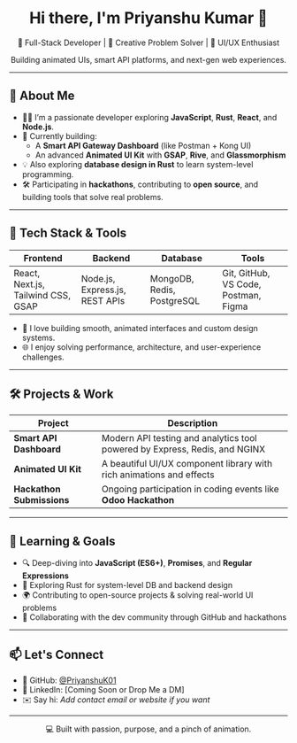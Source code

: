 <!-- GitHub Profile README for Priyanshu Kumar -->

<h1 align="center">Hi there, I'm Priyanshu Kumar 👋</h1>
<p align="center">
  🚀 Full-Stack Developer | 🧠 Creative Problem Solver | 🎨 UI/UX Enthusiast  
</p>
<p align="center">
  Building animated UIs, smart API platforms, and next-gen web experiences.
</p>

---

## 🧩 About Me

- 🧑‍💻 I’m a passionate developer exploring **JavaScript**, **Rust**, **React**, and **Node.js**.
- 🎯 Currently building:
  - A **Smart API Gateway Dashboard** (like Postman + Kong UI)
  - An advanced **Animated UI Kit** with **GSAP**, **Rive**, and **Glassmorphism**
- 💡 Also exploring **database design in Rust** to learn system-level programming.
- 🛠️ Participating in **hackathons**, contributing to **open source**, and building tools that solve real problems.

---

## 🔧 Tech Stack & Tools

| Frontend | Backend | Database | Tools |
|---------|---------|----------|-------|
| React, Next.js, Tailwind CSS, GSAP | Node.js, Express.js, REST APIs | MongoDB, Redis, PostgreSQL | Git, GitHub, VS Code, Postman, Figma |

- 🎨 I love building smooth, animated interfaces and custom design systems.
- 🌐 I enjoy solving performance, architecture, and user-experience challenges.

---

## 🛠️ Projects & Work

| Project | Description |
|--------|-------------|
| **Smart API Dashboard** | Modern API testing and analytics tool powered by Express, Redis, and NGINX |
| **Animated UI Kit** | A beautiful UI/UX component library with rich animations and effects |
| **Hackathon Submissions** | Ongoing participation in coding events like **Odoo Hackathon** |

---

## 🧠 Learning & Goals

- 🔍 Deep-diving into **JavaScript (ES6+)**, **Promises**, and **Regular Expressions**
- 🦀 Exploring Rust for system-level DB and backend design
- 🌍 Contributing to open-source projects & solving real-world UI problems
- 🤝 Collaborating with the dev community through GitHub and hackathons

---

## 📫 Let's Connect

- 🐙 GitHub: [@PriyanshuK01](https://github.com/PriyanshuK01)
- 💼 LinkedIn: [Coming Soon or Drop Me a DM]
- ✉️ Say hi: *Add contact email or website if you want*

---

<p align="center">
  💻 Built with passion, purpose, and a pinch of animation.
</p>
